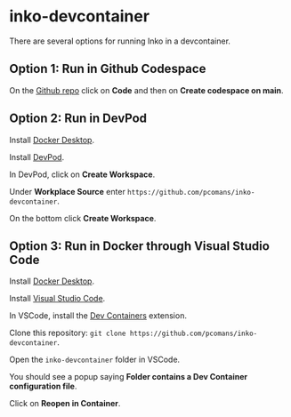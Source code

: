# inko-devcontainer
There are several options for running Inko in a devcontainer.

## Option 1: Run in Github Codespace
On the [Github repo](https://github.com/pcomans/inko-devcontainer) click on **Code** and then on **Create codespace on main**.

## Option 2: Run in DevPod
Install [Docker Desktop](https://www.docker.com/products/docker-desktop/).

Install [DevPod](https://devpod.sh/).

In DevPod, click on **Create Workspace**.

Under **Workplace Source** enter `https://github.com/pcomans/inko-devcontainer`.

On the bottom click **Create Workspace**.

## Option 3: Run in Docker through Visual Studio Code
Install [Docker Desktop](https://www.docker.com/products/docker-desktop/).

Install [Visual Studio Code](https://code.visualstudio.com/).

In VSCode, install the [Dev Containers](https://marketplace.visualstudio.com/items?itemName=ms-vscode-remote.remote-containers) extension.

Clone this repository: `git clone https://github.com/pcomans/inko-devcontainer`.

Open the `inko-devcontainer` folder in VSCode.

You should see a popup saying **Folder contains a Dev Container configuration file**.

Click on **Reopen in Container**.
